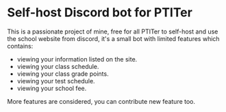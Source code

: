 
# Self-host Discord bot for PTITer
This is a passionate project of mine, free for all PTITer to self-host and use the school website from discord, it's a small bot with limited features which contains:

- viewing your information listed on the site.
- viewing your class schedule.
- viewing your class grade points.
- viewing your test schedule.
- viewing your school fee.

More features are considered, you can contribute new feature too.